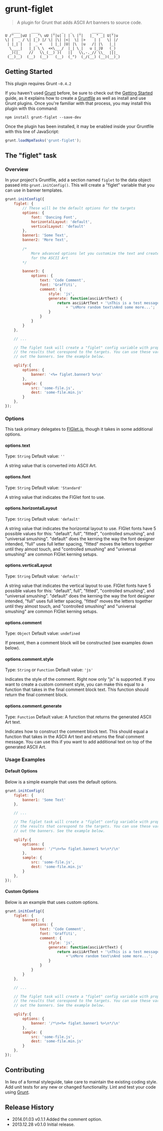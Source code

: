 # grunt-figlet

> A plugin for Grunt that adds ASCII Art banners to source code.

```
   ____     ____      _   _   _   _     _____    _    
U /"___|uU |  _"\ uU |"|u| | | \ |"|   |_ " _| U|"|u  
\| |  _ / \| |_) |/ \| |\| |<|  \| |>    | |   \| |/  
 | |_| |   |  _ <    | |_| |U| |\  |u   /| |\   |_|   
  \____|   |_| \_\  <<\___/  |_| \_|   u |_|U   (_)   
  _)(|_    //   \\_(__) )(   ||   \\,-._// \\_  |||_  
 (__)__)  (__)  (__)   (__)  (_")  (_/(__) (__)(__)_) 
 ```

## Getting Started
This plugin requires Grunt `~0.4.2`

If you haven't used [Grunt](http://gruntjs.com/) before, be sure to check out the [Getting Started](http://gruntjs.com/getting-started) guide, as it explains how to create a [Gruntfile](http://gruntjs.com/sample-gruntfile) as well as install and use Grunt plugins. Once you're familiar with that process, you may install this plugin with this command:

```shell
npm install grunt-figlet --save-dev
```

Once the plugin has been installed, it may be enabled inside your Gruntfile with this line of JavaScript:

```js
grunt.loadNpmTasks('grunt-figlet');
```

## The "figlet" task

### Overview
In your project's Gruntfile, add a section named `figlet` to the data object passed into `grunt.initConfig()`. This will create a "figlet" variable that you can use in banner templates.

```js
grunt.initConfig({
    figlet: {
        // These will be the default options for the targets
        options: {
            font: 'Dancing Font',
            horizontalLayout: 'default',
            verticalLayout: 'default'
        },
        banner1: 'Some Text',
        banner2: 'More Text',
        
        /*
            More advanced options let you customize the text and create a comment block
            for the ASCII Art
        */

        banner3: {
            options: {
                text: 'Code Comment',
                font: 'Graffiti',
                comment: {
                    style: 'js',
                    generate: function(asciiArtText) {
                        return asciiArtText + '\nThis is a test message.'
                            + '\nMore random text\nAnd some more...';
                    }
                }
            }
        }
    },

    // ...

    // The figlet task will create a "figlet" config variable with properties holding
    // the results that corespond to the targets. You can use these variables to print 
    // out the banners. See the example below.

    uglify:{
        options: {
            banner: '<%= figlet.banner3 %>\n'
        },
        sample: {
            src: 'some-file.js',
            dest: 'some-file.min.js'
        }
    },
});
```

### Options

This task primary delegates to [FIGlet.js](https://github.com/patorjk/figlet.js), though it takes in some additional options. 

#### options.text
Type: `String`
Default value: `''`

A string value that is converted into ASCII Art.

#### options.font
Type: `String`
Default value: `'Standard'`

A string value that indicates the FIGlet font to use.

#### options.horizontalLayout
Type: `String`
Default value: `'default'`

A string value that indicates the horizontal layout to use. FIGlet fonts have 5 possible values for this: "default", full", "fitted", "controlled smushing", and "universal smushing". "default" does the kerning the way the font designer intended, "full" uses full letter spacing, "fitted" moves the letters together until they almost touch, and "controlled smushing" and "universal smushing" are common FIGlet kerning setups.

#### options.verticalLayout
Type: `String`
Default value: `'default'`

A string value that indicates the vertical layout to use. FIGlet fonts have 5 possible values for this: "default", full", "fitted", "controlled smushing", and "universal smushing". "default" does the kerning the way the font designer intended, "full" uses full letter spacing, "fitted" moves the letters together until they almost touch, and "controlled smushing" and "universal smushing" are common FIGlet kerning setups.

#### options.comment
Type: `Object`
Default value: `undefined`

If present, then a comment block will be constructed (see examples down below).

#### options.comment.style
Type: `String` or `Function`
Default value: `'js'`

Indicates the style of the comment. Right now only "js" is supported. If you want to create a custom comment style, you can make this equal to a function that takes in the final comment block text. This function should return the final comment block.

#### options.comment.generate
Type: `Function`
Default value: A function that returns the generated ASCII Art text.

Indicates how to construct the comment block text. This should equal a function that takes in the ASCII Art text and returns the final comment message. You can use this if you want to add additional text on top of the generated ASCII Art.

### Usage Examples

#### Default Options
Below is a simple example that uses the default options.

```js
grunt.initConfig({
    figlet: {
        banner1: 'Some Text'
    },

    // ...

    // The figlet task will create a "figlet" config variable with properties holding
    // the results that corespond to the targets. You can use these variables to print 
    // out the banners. See the example below.

    uglify:{
        options: {
            banner: '/*\n<%= figlet.banner1 %>\n*/\n'
        },
        sample: {
            src: 'some-file.js',
            dest: 'some-file.min.js'
        }
    },
});
```

#### Custom Options
Below is an example that uses custom options.

```js
grunt.initConfig({
    figlet: {
        banner1: {
            options: {
                text: 'Code Comment',
                font: 'Graffiti',
                comment: {
                    style: 'js',
                    generate: function(asciiArtText) {
                        return asciiArtText + '\nThis is a test message.'
                            +'\nMore random text\nAnd some more...';
                    }
                }
            }
        }
    },

    // ...

    // The figlet task will create a "figlet" config variable with properties holding
    // the results that corespond to the targets. You can use these variables to print 
    // out the banners. See the example below.

    uglify:{
        options: {
            banner: '/*\n<%= figlet.banner1 %>\n*/\n'
        },
        sample: {
            src: 'some-file.js',
            dest: 'some-file.min.js'
        }
    },
});
```

## Contributing
In lieu of a formal styleguide, take care to maintain the existing coding style. Add unit tests for any new or changed functionality. Lint and test your code using [Grunt](http://gruntjs.com/).

## Release History
* 2014.01.03 v0.1.1 Added the comment option.
* 2013.12.28 v0.1.0 Initial release.
